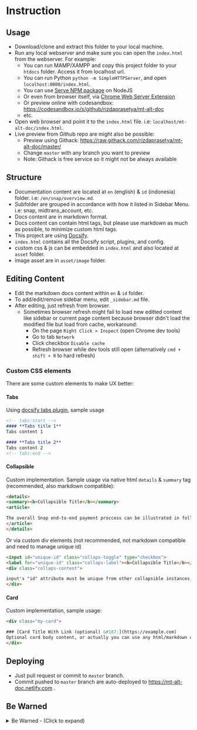 # Instruction

## Usage

- Download/clone and extract this folder to your local machine.
- Run any local webserver and make sure you can open the `index.html` from the webserver. For example:
	- You can run MAMP/XAMPP and copy this project folder to your `htdocs` folder. Access it from localhost url.
	- You can run Python `python -m SimpleHTTPServer`, and open `localhost:8000/index.html`.
	- You can use [Serve NPM package](https://www.npmjs.com/package/serve) on NodeJS
	- Or even from browser itself, via [Chrome Web Server Extension](https://chrome.google.com/webstore/detail/web-server-for-chrome/ofhbbkphhbklhfoeikjpcbhemlocgigb?hl=en)
	- Or preview online with codesandbox: https://codesandbox.io/s/github/rizdaprasetya/mt-alt-doc
	- etc.
- Open web browser and point it to the `index.html` file. i.e: `localhost/mt-alt-doc/index.html`.
- Live preview from Github repo are might also be possible:
	- Preview using Githack: https://raw.githack.com/rizdaprasetya/mt-alt-doc/master/
	- Change `master` with any branch you want to preview
	- Note: Githack is free service so it might not be always available

## Structure

- Documentation content are located at `en` (english) & `id` (indonesia) folder. i.e: `/en/snap/overview.md`.
- Subfolder are grouped in accordance with how it listed in Sidebar Menu. i.e: snap, midtrans_account, etc.
- Docs content are in markdown format.
- Docs content can contain html tags, but please use markdown as much as possible, to minimize custom html tags.
- This project are using [Docsify](https://docsify.js.org/).
- `index.html` contains all the Docsify script, plugins, and config.
- custom css & js can be embedded in `index.html` and also located at `asset` folder.
- image asset are in `asset/image` folder.

## Editing Content

- Edit the markdown docs content within `en` & `id` folder.
- To add/edit/remove sidebar menu, edit `_sidebar.md` file.
- After editing, just refresh from browser.
	- Sometimes browser refresh might fail to load new editted content like sidebar or current page content because browser didn't load the modified file but load from cache, workaround: 
		- On the page `Right Click > Inspect` (open Chrome dev tools)
		- Go to tab `Network`
		- Click checkbox `Disable cache`
		- Refresh browser while dev tools still open (alternatively `cmd + shift + R` to hard refresh)

### Custom CSS elements
There are some custom elements to make UX better:

#### Tabs
Using [docsify tabs plugin](https://jhildenbiddle.github.io/docsify-tabs), sample usage

```markdown
<!-- tabs:start -->
#### **Tabs title 1**
Tabs content 1

#### **Tabs title 2**
Tabs content 2
<!-- tabs:end -->
```

#### Collapsible
Custom implementation. 
Sample usage via native html `details` & `summary` tag (recommended, also markdown compatible): 

```html
<details>
<summary><b>Collapsible Title</b></summary>
<article>

The overall Snap end-to-end payment proccess can be illustrated in following sequence diagram:
</article>
</details>
```

Or via custom div elements (not recommended, not markdown compatible and need to manage unique id)

```html
<input id="unique-id" class="collaps-toggle" type="checkbox">
<label for="unique-id" class="collaps-label"><b>Collapsible Title</b></label>
<div class="collaps-content">

input's "id" attribute must be unique from other collapsible instances, and must match with "for" attribute of the label.
</div>
```

#### Card
Custom implementation, sample usage:

```html
<div class="my-card">

### [Card Title With Link (optional) &#187;](https://example.com)
Optional card body content, or actually you can use any html/markdown content within card.
</div>
```

## Deploying

- Just pull request or commit to `master` branch.
- Commit pushed to `master` branch are auto-deployed to https://mt-alt-doc.netlify.com .

## Be Warned
<details>
<summary>Be Warned - (Click to expand)</summary>
<article>

Within the source code, there were some code annotated with:
- `TODO:` - not implemented, reminder to implement on the future
- `HACK:` - code that works at that time and specific. Probably used to fix/override some issue, may not be tested for extended usage and may break unexpectedly, should be fixed/optimized on the future.
- `OPTIMIZE:`- code that works, but may not be the best in terms of performance, etc. should be optimized on the future.
- `FIXME:` - note to fix the code in the future, current implementation may be broken.
- etc

Pay attention to these when you encounter unexpected issue. Some hack implementation or un-optimized code may be the cause of that issue. Read the note that come after that annotation on the code, it usually explains what is happening.
</article>
</details>
